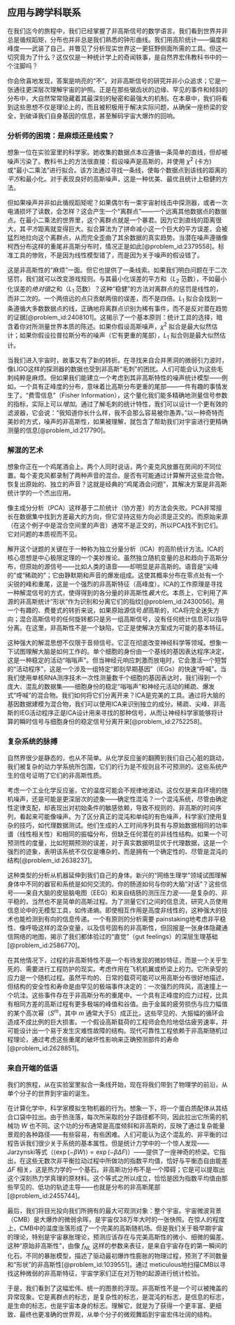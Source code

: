 ## 应用与跨学科联系

在我们迄今的旅程中，我们已经掌握了非高斯信号的数学语言。我们看到世界并非总是循规蹈矩，分布也并非总是我们熟悉的钟形曲线。我们用高阶统计——偏度和峰度——武装了自己，并瞥见了分析现实世界这一更狂野侧面所需的工具。但这一切究竟为了什么？这仅仅是一种统计学上的奇闻轶事，是自然界宏伟教科书中的一个注脚吗？

你会欣喜地发现，答案是响亮的“不”。对非高斯信号的研究并非小众追求；它是一张通往更深层次理解宇宙的护照。正是在那些锯齿状的边缘、罕见的事件和倾斜的分布中，大自然常常隐藏着其最深刻的秘密和最强大的机制。在本章中，我们将看到这些思想不仅是理论上的，而且被积极用于解决实际问题，从确保一座桥梁的安全，到破译我们自身基因的信息，甚至解码宇宙大爆炸的回响。

### 分析师的困境：是麻烦还是线索？

想象一位在实验室里的科学家。她收集的数据点本应遵循一条简单的直线，但却被噪声污染了。教科书上的方法很直接：假设噪声是高斯的，并使用 $\chi^2$ (卡方) 或“最小二乘法”进行拟合。该方法通过寻找一条线，使每个数据点到该线的距离的*平方*和最小化。对于表现良好的高斯噪声，这是一种优美、最优且统计上稳健的方法。

但如果噪声并非如此循规蹈矩呢？如果偶尔有一束宇宙射线击中探测器，或者一次电涌损坏了读数，会怎样？这会产生一个“离群点”——一个远离其他数据点的数据点。在最小二乘法的世界里，这个离群点就是一个暴君。因为它到直线的距离很大，其*平方*距离就变得巨大。拟合算法为了拼命减小这一个巨大的平方误差，会被猛烈地拉向这个离群点，从而完全歪曲了其余数据的真实趋势。当潜在噪声遵循像柯西分布这样的重尾非高斯分布时，情况正是如此[@problem_id:2379558]。标准工具的惨败，不是因为线性模型错了，而是因为关于噪声的假设错了。

这是非高斯性的“麻烦”一面。但它也提供了一条线索。如果我们明白问题在于二次惩罚，我们就可以改变游戏规则。与其最小化误差的平方和（$L_2$ 范数），不如最小化误差的*绝对值*之和（$L_1$ 范数）？这种“稳健”的方法对离群点的惩罚是线性的，而非二次的。一个两倍远的点只贡献两倍的误差，而不是四倍。$L_1$ 拟合会找到一条遵循大多数数据点的线，正确地将离群点识别为稀有事件，而不是反对潜在趋势的证据[@problem_id:2408101]。这揭示了一个基本原则：统计工具的选择，暗含着你对所测量世界本质的陈述。如果你假设高斯噪声，$\chi^2$ 拟合是最大似然估计；如果你假设拉普拉斯分布的噪声（它有更重的尾部），$L_1$ 拟合则是最大似然估计。

当我们进入宇宙时，故事又有了新的转折。在寻找来自合并黑洞的微弱引力波时，像LIGO这样的探测器的数据也受到非高斯“毛刺”的困扰。人们可能会认为这些毛刺纯粹是麻烦。但如果我们能建立一个考虑到其非高斯特性的噪声统计模型——例如，一个具有正峰度的分布，意味着比高斯分布更重的尾部——一件有趣的事情发生了。“费雪信息”（Fisher Information），这个量化我们能多精确地测量信号参数的指标，实际上可以*增加*。通过了解毛刺的统计特性，我们可以设计一个更有效的滤波器，它会说：“我知道你长什么样，我不会那么容易被你愚弄。”以一种奇特而美妙的方式，噪声的非高斯性，如果被理解，就包含了帮助我们对宇宙进行更精确测量的信息[@problem_id:217790]。

### 解混的艺术

想象你正在一个鸡尾酒会上。两个人同时说话，两个麦克风放置在房间的不同位置。每个麦克风都录制了两种声音的混合。是否有可能通过计算解开这些混合物，恢复出原始的、独立的声音？这就是经典的“鸡尾酒会问题”，其解决方案是非高斯统计学的一个杰出应用。

像主成分分析（PCA）这样基于二阶统计（协方差）的方法会失败。PCA非常擅长在数据集中找到方差最大的方向，但它坚持这些方向必须是正交的。而原始来源（在这个例子中是混合空间里的声音）通常不是正交的，所以PCA找不到它们。它对问题的本质视而不见。

解开这个谜题的关键在于一种称为独立分量分析（ICA）的高阶统计方法。ICA的核心思想是中心极限定理的一个美妙推论。虽然独立随机变量的总和趋向于高斯分布，但原始的源信号——比如人类的语音——却明显是非高斯的。语音是“尖峰的”或“稀疏的”；它由静默期和声音的爆发组成。这使其概率分布在零点处有一个尖锐的峰和重尾，这是一个强烈的非高斯特征（高峰度）。ICA的工作原理是寻找一种解混信号的方式，使得得到的各分量的非高斯性*最大化*。本质上，它利用了声源的非高斯统计“形状”作为识别和分离它们的指纹[@problem_id:2430056]。用一个有趣的、费曼式的转折来说，如果原始源信号*是*高斯的，ICA将完全迷失方向；混合高斯信号的任何旋转都只是另一组高斯信号，没有任何统计信息可以指导分离。在这里，非高斯性不是一个缺陷，它正是使解决方案成为可能的基本特征。

这种强大的解混思想不仅限于音频信号。它正在彻底改变神经科学等领域。想象一下试图理解大脑是如何工作的。单个细胞的身份由一个基线的基因表达程序决定，这是一种稳定的活动“嗡嗡声”。但当神经元响应刺激而放电时，它会激活一个短暂的“活动程序”，这是一个涉及一组特定“即刻早期基因”（IEGs）的快速“呼喊”。当我们使用单核RNA测序技术一次性测量数千个细胞的基因表达时，我们得到一个庞大、混乱的数据集——细胞身份的稳定“嗡嗡声”和神经元活动的稀疏、爆发式“呼喊”的混合物。我们如何将它们分离开来？ICA是完美的工具。通过将大脑的基因数据建模为混合物，我们可以使用ICA来识别独立的成分。稀疏、尖峰、非高斯的IEG活动程序正是ICA设计用来寻找的那种信号，从而让神经科学家能够将计算的瞬时信号与细胞身份的稳定信号分离开来[@problem_id:2752258]。

### 复杂系统的脉搏

自然界很少是静态的，也从不简单。从化学反应釜的翻腾到我们自己心脏的跳动，我们被复杂的动力学系统所包围，它们的行为是不规则且不可预测的。这些系统产生的信号证明了它们的非高斯性质。

考虑一个工业化学反应釜。它的温度可能会不规律地波动。这仅仅是来自环境的随机噪声，还是可能是更深层次的迹象——确定性混沌？一个混沌系统，尽管由确定性定律支配，却表现出对初始条件的敏感依赖，导致不规则的、非高斯的时间序列，看起来可能像噪声。为了区分真正的混沌和单纯的有色噪声，科学家们使用复杂的技巧，如代理数据测试。他们生成的人工时间序列具有与原始数据相同的功率谱（线性相关性）和相同的振幅分布，但缺乏任何潜在的非线性结构。如果一个可预测性的度量，比如短期预测的误差，对于真实数据明显优于代理数据，这是一个强烈的迹象，表明该系统不仅仅是嘈杂的，而是拥有一个确定性的、尽管是混沌的结构[@problem_id:2638237]。

这种类型的分析从机器延伸到我们自己的身体。新兴的“网络生理学”领域试图理解身体中不同的器官和系统是如何交流的。你的肠道如何与你的大脑“对话”？这些信号——来自大脑的皮层脑电图（EEG）和来自结肠的测压压力波——是复杂的、非平稳的，当然也不是简单的高斯过程。为了测量它们之间的信息流，研究人员使用信息论中的无模型工具，如传递熵。即使相互作用是高度非线性的，这种强大的技术也能检测到有向的信息传递。一个有原则的分析需要 painstaking地考虑非平稳性、像呼吸这样的混杂变量，以及信号固有的非高斯性，但回报是一张身体隐藏通信网络的地图，揭示了我们都体验过的“直觉”（gut feelings）的深层生理基础[@problem_id:2586770]。

在其他情况下，过程的非高斯特性不是一个有待发现的微妙特征，而是一个关乎生死的、需要进行工程防护的现实。考虑作用在飞机机翼或桥梁上的力。它所承受的应力是一个随机过程。虽然平均的、日常的载荷可能可以用高斯分布很好地描述，但结构的安全性和寿命是由罕见的极端事件决定的：一次强烈的阵风，高速撞上一个坑洼。这些事件存在于非高斯分布的重尾中。一个具有正峰度的应力过程，比具有相同方差的高斯过程有更多极端的峰值和谷值。由于金属的疲劳损伤与应力幅值的某个高次幂（$S^m$，其中 $m$ 通常大于5）成正比，这些罕见的、大振幅的循环会造成不成比例的巨大损害。一个假设高斯载荷的工程师会危险地低估疲劳速率，并可能设计出一个易于发生灾难性故障的结构。现代可靠性工程依赖于非高斯随机过程理论，通过考虑这些重尾的破坏性影响来正确预测部件的寿命[@problem_id:2628851]。

### 来自开端的低语

我们的旅程，从在实验室里拟合一条线开始，现在将我们带到了物理学的前沿，从单个分子的世界到宇宙的诞生。

在计算化学中，科学家模拟生物机器的行为。想象一下，将一个蛋白质配体从其结合口袋中拉出。由于热涨落，每次所采取的分子路径都不同，因此拉出它所需的机械功 $W$ 也不同。这个功的分布通常是高度倾斜和非高斯的，反映了通过复杂能量景观的各种路径——有些容易，有些困难。人们可能认为这个混乱的、非平衡的过程告诉我们很少关于系统的基本属性。但是统计力学中的一个惊人发现——Jarzynski等式（$\langle \exp(-\beta W) \rangle = \exp(-\beta \Delta F)$）——提供了一座神奇的桥梁。它指出，在这些无数次非平衡拉动过程中所做功的指数平均值，恰好与平衡态自由能差 $\Delta F$ 相关，这是热力学的一个基石。非高斯功分布不是一个障碍；它是可以提取出这个深刻热力学真理的原材料。这个等式之所以成立，恰恰是因为指数平均值由那些罕见的、低功的轨迹主导——也就是分布的非高斯尾部[@problem_id:2455744]。

最后，我们将目光投向我们所拥有的最大可观测对象：整个宇宙。宇宙微波背景（CMB）是大爆炸的微弱余晖，是宇宙仅38万年大时的一张快照。在惊人的程度上，CMB中的温度涨落形成了一个完美的高斯随机场。但是我们关于极早期宇宙的理论，特别是宇宙暴胀理论，预测应该存在与完美高斯性的微小、细微的偏差。这种“原始非高斯性”，由像 $f_{NL}$ 这样的参数来表征，是来自宇宙存在的第一瞬间的化石。不同的暴胀模型，描述了驱动最初爆炸性膨胀的物理过程，预测了不同数量和“形状”的非高斯性[@problem_id:1039551]。通过 meticulous地扫描CMB以寻找这种微弱的非高斯特征，宇宙学家们正在对万物的起源进行统计检验。

于是，我们看到了这幅宏伟、统一的图景的浮现。非高斯性不是一个可以被掩盖的异常现象。它是离群点的标志，是复杂性的标志，是混沌的标志，是信息的标志，是生命的标志，也是宇宙本身的标志。理解它，就是为了获得一个更丰富、更细致、最终也更准确的世界观，从单个分子的微观舞蹈到宇宙宏伟壮阔的结构。